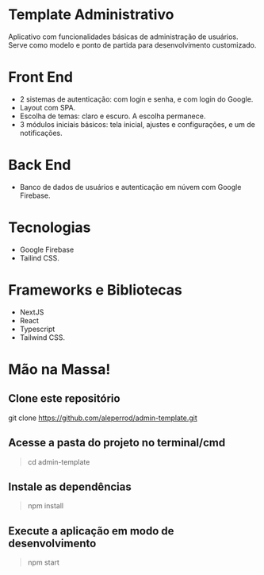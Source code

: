 # Template Administrativo

Aplicativo com funcionalidades básicas de administração de usuários. Serve como modelo e ponto de partida para desenvolvimento customizado.

# Front End

- 2 sistemas de autenticação: com login e senha, e com login do Google.
- Layout com SPA.
- Escolha de temas: claro e escuro. A escolha permanece.
- 3 módulos iniciais básicos: tela inicial, ajustes e configurações, e um de notificações.

# Back End

- Banco de dados de usuários e autenticação em núvem com Google Firebase.

# Tecnologias

- Google Firebase
- Tailind CSS.

# Frameworks e Bibliotecas

- NextJS
- React
- Typescript
- Tailwind CSS.

# Mão na Massa!

## Clone este repositório
git clone https://github.com/aleperrod/admin-template.git

## Acesse a pasta do projeto no terminal/cmd
> cd admin-template

## Instale as dependências
> npm install

## Execute a aplicação em modo de desenvolvimento
> npm start
